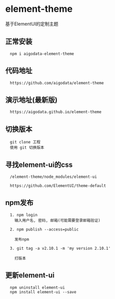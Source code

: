 # element-theme

基于ElementUI的定制主题

## 正常安装

      npm i aigodata-element-theme

## 代码地址

      https://github.com/aigodata/element-theme


## 演示地址(最新版)

      https://aigodata.github.io/element-theme
      
## 切换版本

      git clone 工程  
      使用 git 切换版本
      
## 寻找element-ui的css

      /element-theme/node_modules/element-ui
      
      https://github.com/ElementUI/theme-default
      
## npm发布

      1. npm login
        输入用户名, 密码, 邮箱(可能需要登录邮箱验证)
        
      2. npm publish --access=public
      
        发布npm
      
      3. git tag -a v2.10.1 -m 'my version 2.10.1'
        
        打版本
      

##  更新element-ui

      npm uninstall element-ui
      npm install element-ui --save
